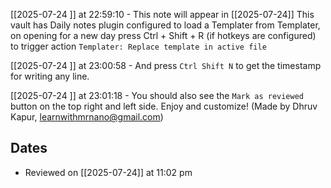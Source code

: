 [[2025-07-24 ]] at 22:59:10 - This note will appear in [[2025-07-24]] This vault has Daily notes plugin configured to load a Templater from Templater, on opening for a new day press Ctrl + Shift + R (if hotkeys are configured) to trigger action `Templater: Replace template in active file`

[[2025-07-24 ]] at 23:00:58 - And press `Ctrl Shift N` to get the timestamp for writing any line.

[[2025-07-24 ]] at 23:01:18 - You should also see the `Mark as reviewed` button on the top right and left side. Enjoy and customize! (Made by Dhruv Kapur, learnwithmrnano@gmail.com)

## Dates
- Reviewed on [[2025-07-24]] at 11:02 pm